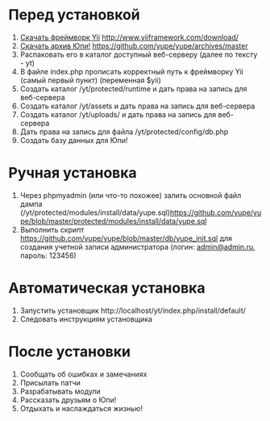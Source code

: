 # Перед установкой
1. [Скачать фреймворк Yii](http://www.yiiframework.com/download/) http://www.yiiframework.com/download/
1. [Скачать архив Юпи!](https://github.com/yupe/yupe/archives/master) https://github.com/yupe/yupe/archives/master
1. Распаковать его в каталог доступный веб-серверу (далее по тексту - yt)
1. В файле index.php прописать корректный путь к фреймворку Yii (самый первый пункт) (переменная $yii)
1. Создать каталог /yt/protected/runtime и дать права на запись для веб-сервера
1. Создать каталог /yt/assets и дать права на запись для веб-сервера
1. Создать каталог /yt/uploads/ и дать права на запись для веб-сервера
1. Дать права на запись для файла /yt/protected/config/db.php
1. Создать базу данных для Юпи!

# Ручная установка
1. Через phpmyadmin (или что-то похожее) залить основной файл дампа (/yt/protected/modules/install/data/yupe.sql)https://github.com/yupe/yupe/blob/master/protected/modules/install/data/yupe.sql
2. Выполнить скрипт https://github.com/yupe/yupe/blob/master/db/yupe_init.sql для создания учетной записи администратора (логин: admin@admin.ru, пароль: 123456)

# Автоматическая установка
1. Запустить установщик http://localhost/yt/index.php/install/default/
1. Следовать инструкциям установщика

# После установки
1. Сообщать об ошибках и замечаниях
1. Присылать патчи
1. Разрабатывать модули
1. Рассказать друзьям о Юпи!
1. Отдыхать и наслаждаться жизнью!